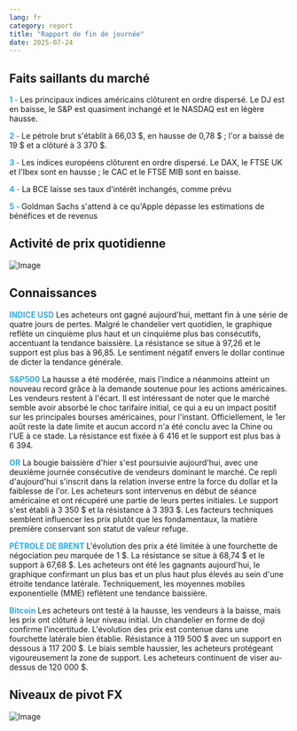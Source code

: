 ```yaml
---
lang: fr
category: report
title: "Rapport de fin de journée"
date: 2025-07-24
---
```



<h2>Faits saillants du marché</h2>
<strong style="color: #2caef7;">1 - </strong> Les principaux indices américains clôturent en ordre dispersé. Le DJ est en baisse, le S&P est quasiment inchangé et le NASDAQ est en légère hausse.

<strong style="color: #2caef7;">2 - </strong> Le pétrole brut s'établit à 66,03 $, en hausse de 0,78 $ ; l'or a baissé de 19 $ et a clôturé à 3 370 $.

<strong style="color: #2caef7;">3 - </strong> Les indices européens clôturent en ordre dispersé. Le DAX, le FTSE UK et l'Ibex sont en hausse ; le CAC et le FTSE MIB sont en baisse.

<strong style="color: #2caef7;">4 - </strong> La BCE laisse ses taux d'intérêt inchangés, comme prévu

<strong style="color: #2caef7;">5 - </strong> Goldman Sachs s'attend à ce qu'Apple dépasse les estimations de bénéfices et de revenus



<h2>Activité de prix quotidienne</h2>
<img src="https://markleighedu.github.io/img/Jul-2025/24-Jul-2025/price.jpg" alt="Image"/>

<h2>Connaissances</h2>
<strong style="color: #2caef7;">INDICE USD</strong> Les acheteurs ont gagné aujourd'hui, mettant fin à une série de quatre jours de pertes. Malgré le chandelier vert quotidien, le graphique reflète un cinquième plus haut et un cinquième plus bas consécutifs, accentuant la tendance baissière. La résistance se situe à 97,26 et le support est plus bas à 96,85. Le sentiment négatif envers le dollar continue de dicter la tendance générale.

<strong style="color: #2caef7;">S&P500</strong> La hausse a été modérée, mais l'indice a néanmoins atteint un nouveau record grâce à la demande soutenue pour les actions américaines. Les vendeurs restent à l'écart. Il est intéressant de noter que le marché semble avoir absorbé le choc tarifaire initial, ce qui a eu un impact positif sur les principales bourses américaines, pour l'instant. Officiellement, le 1er août reste la date limite et aucun accord n'a été conclu avec la Chine ou l'UE à ce stade. La résistance est fixée à 6 416 et le support est plus bas à 6 394.

<strong style="color: #2caef7;">OR</strong> La bougie baissière d'hier s'est poursuivie aujourd'hui, avec une deuxième journée consécutive de vendeurs dominant le marché. Ce repli d'aujourd'hui s'inscrit dans la relation inverse entre la force du dollar et la faiblesse de l'or. Les acheteurs sont intervenus en début de séance américaine et ont récupéré une partie de leurs pertes initiales. Le support s'est établi à 3 350 $ et la résistance à 3 393 $. Les facteurs techniques semblent influencer les prix plutôt que les fondamentaux, la matière première conservant son statut de valeur refuge.

<strong style="color: #2caef7;">PÉTROLE DE BRENT</strong> L'évolution des prix a été limitée à une fourchette de négociation peu marquée de 1 $. La résistance se situe à 68,74 $ et le support à 67,68 $. Les acheteurs ont été les gagnants aujourd'hui, le graphique confirmant un plus bas et un plus haut plus élevés au sein d'une étroite tendance latérale. Techniquement, les moyennes mobiles exponentielle (MME) reflètent une tendance baissière.

<strong style="color: #2caef7;">Bitcoin</strong> Les acheteurs ont testé à la hausse, les vendeurs à la baisse, mais les prix ont clôturé à leur niveau initial. Un chandelier en forme de doji confirme l'incertitude. L'évolution des prix est contenue dans une fourchette latérale bien établie. Résistance à 119 500 $ avec un support en dessous à 117 200 $. Le biais semble haussier, les acheteurs protégeant vigoureusement la zone de support. Les acheteurs continuent de viser au-dessus de 120 000 $.



<h2>Niveaux de pivot FX</h2>
<img src="https://markleighedu.github.io/img/Jul-2025/24-Jul-2025/pivot.jpg" alt="Image"/>